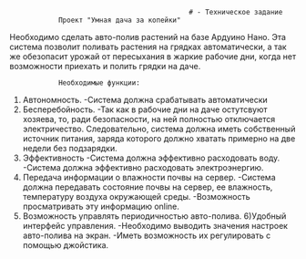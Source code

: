                                                 # - Техническое задание
                Проект "Умная дача за копейки"
   Необходимо сделать авто-полив растений на базе Ардуино Нано. Эта система позволит поливать растения на грядках автоматически, а так же обезопасит урожай от пересыхания в жаркие рабочие дни, когда нет возможности приехать и полить грядки на даче.
     
                Необходимые функции:
 1) Автономность.
        -Система должна срабатывать автоматически
 2) Бесперебойность.
        -Так как в рабочие дни на даче остутсвуют хозяева, то, ради безопасности, на ней полностью отключается электричество. Следовательно, система должна иметь собственный источник питания, заряда которого должно хватать примерно на две недели без подзарядки.
 3) Эффективность
        -Система должна эффективно расходовать воду.
        -Система должна эффективно расходовать электроэнергию.
 4) Передача информации о влажности почвы на сервер.
        -Система должна передавать состояние почвы на сервер, ее влажность, температуру воздуха окружающей среды.
        -Возможность просматривать эту информацию online.
 5) Возможность управлять периодичностью авто-полива.
 6)Удобный интерфейс управления.
        -Необходимо выводить значения настроек авто-полива на экран.
        -Иметь возможность их регулировать с помощью джойстика.
